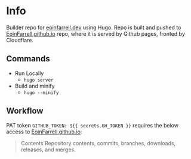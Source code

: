 # Info

Builder repo for [eoinfarrell.dev](https://eoinfarrell.dev) using Hugo.
Repo is built and pushed to [EoinFarrell.github.io](https://github.com/EoinFarrell/EoinFarrell.github.io.) repo, where it is served by Github pages, fronted by Cloudflare.

## Commands

- Run Locally
  - `hugo server`
- Build and minify
  - `hugo --minify`

## Workflow

PAT token `GITHUB_TOKEN: ${{ secrets.GH_TOKEN }}` requires the below access to [EoinFarrell.github.io](https://github.com/EoinFarrell/EoinFarrell.github.io.):

> Contents
> Repository contents, commits, branches, downloads, releases, and merges.
